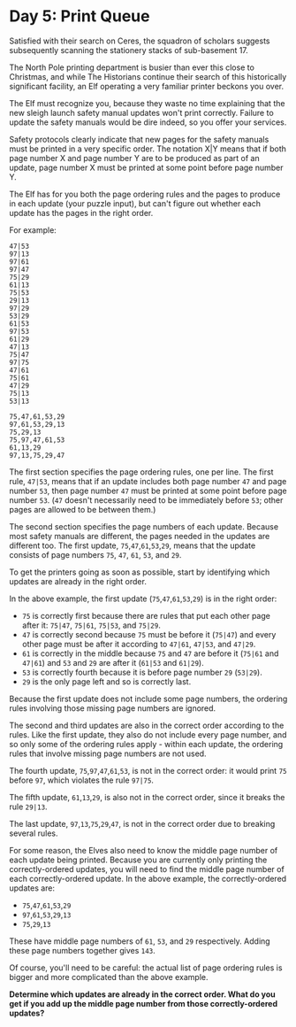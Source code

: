 # Day 5: Print Queue

Satisfied with their search on Ceres, the squadron of scholars suggests subsequently scanning the stationery stacks of sub-basement 17.

The North Pole printing department is busier than ever this close to Christmas, and while The Historians continue their search of this historically significant facility, an Elf operating a very familiar printer beckons you over.

The Elf must recognize you, because they waste no time explaining that the new sleigh launch safety manual updates won't print correctly. Failure to update the safety manuals would be dire indeed, so you offer your services.

Safety protocols clearly indicate that new pages for the safety manuals must be printed in a very specific order. The notation X|Y means that if both page number X and page number Y are to be produced as part of an update, page number X must be printed at some point before page number Y.

The Elf has for you both the page ordering rules and the pages to produce in each update (your puzzle input), but can't figure out whether each update has the pages in the right order.

For example:

```
47|53
97|13
97|61
97|47
75|29
61|13
75|53
29|13
97|29
53|29
61|53
97|53
61|29
47|13
75|47
97|75
47|61
75|61
47|29
75|13
53|13

75,47,61,53,29
97,61,53,29,13
75,29,13
75,97,47,61,53
61,13,29
97,13,75,29,47
```

The first section specifies the page ordering rules, one per line. The first rule, `47|53`, means that if an update includes both page number `47` and page number `53`, then page number `47` must be printed at some point before page number `53`. (`47` doesn't necessarily need to be immediately before `53`; other pages are allowed to be between them.)

The second section specifies the page numbers of each update. Because most safety manuals are different, the pages needed in the updates are different too. The first update, `75`,`47`,`61`,`53`,`29`, means that the update consists of page numbers `75`, `47`, `61`, `53`, and `29`.

To get the printers going as soon as possible, start by identifying which updates are already in the right order.

In the above example, the first update (`75`,`47`,`61`,`53`,`29`) is in the right order:

- `75` is correctly first because there are rules that put each other page after it: `75|47`, `75|61`, `75|53`, and `75|29`.
- `47` is correctly second because `75` must be before it (`75|47`) and every other page must be after it according to `47|61`, `47|53`, and `47|29`.
- `61` is correctly in the middle because `75` and `47` are before it (`75|61` and `47|61`) and `53` and `29` are after it (`61|53` and `61|29`).
- `53` is correctly fourth because it is before page number `29` (`53|29`).
- `29` is the only page left and so is correctly last.

Because the first update does not include some page numbers, the ordering rules involving those missing page numbers are ignored.

The second and third updates are also in the correct order according to the rules. Like the first update, they also do not include every page number, and so only some of the ordering rules apply - within each update, the ordering rules that involve missing page numbers are not used.

The fourth update, `75`,`97`,`47`,`61`,`53`, is not in the correct order: it would print `75` before `97`, which violates the rule `97|75`.

The fifth update, `61`,`13`,`29`, is also not in the correct order, since it breaks the rule `29|13`.

The last update, `97`,`13`,`75`,`29`,`47`, is not in the correct order due to breaking several rules.

For some reason, the Elves also need to know the middle page number of each update being printed. Because you are currently only printing the correctly-ordered updates, you will need to find the middle page number of each correctly-ordered update. In the above example, the correctly-ordered updates are:

- `75`,`47`,`61`,`53`,`29`
- `97`,`61`,`53`,`29`,`13`
- `75`,`29`,`13`

These have middle page numbers of `61`, `53`, and `29` respectively. Adding these page numbers together gives `143`.

Of course, you'll need to be careful: the actual list of page ordering rules is bigger and more complicated than the above example.

**Determine which updates are already in the correct order. What do you get if you add up the middle page number from those correctly-ordered updates?**
